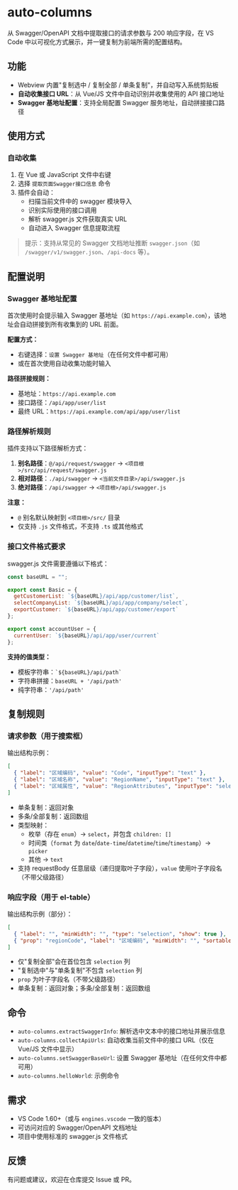 # auto-columns

从 Swagger/OpenAPI 文档中提取接口的请求参数与 200 响应字段，在 VS Code 中以可视化方式展示，并一键复制为前端所需的配置结构。

## 功能
- Webview 内置"复制选中 / 复制全部 / 单条复制"，并自动写入系统剪贴板
- **自动收集接口 URL**：从 Vue/JS 文件中自动识别并收集使用的 API 接口地址
- **Swagger 基地址配置**：支持全局配置 Swagger 服务地址，自动拼接接口路径

## 使用方式
### 自动收集
1. 在 Vue 或 JavaScript 文件中右键
2. 选择 `提取页面Swagger接口信息` 命令
3. 插件会自动：
   - 扫描当前文件中的 swagger 模块导入
   - 识别实际使用的接口调用
   - 解析 swagger.js 文件获取真实 URL
   - 自动进入 Swagger 信息提取流程

> 提示：支持从常见的 Swagger 文档地址推断 `swagger.json`（如 `/swagger/v1/swagger.json`、`/api-docs` 等）。

## 配置说明

### Swagger 基地址配置
首次使用时会提示输入 Swagger 基地址（如 `https://api.example.com`），该地址会自动拼接到所有收集到的 URL 前面。

**配置方式：**
- 右键选择：`设置 Swagger 基地址`（在任何文件中都可用）
- 或在首次使用自动收集功能时输入

**路径拼接规则：**
- 基地址：`https://api.example.com`
- 接口路径：`/api/app/user/list`
- 最终 URL：`https://api.example.com/api/app/user/list`

### 路径解析规则
插件支持以下路径解析方式：

1. **别名路径**：`@/api/request/swagger` → `<项目根>/src/api/request/swagger.js`
2. **相对路径**：`./api/swagger` → `<当前文件目录>/api/swagger.js`
3. **绝对路径**：`/api/swagger` → `<项目根>/api/swagger.js`

**注意：**
- `@` 别名默认映射到 `<项目根>/src/` 目录
- 仅支持 `.js` 文件格式，不支持 `.ts` 或其他格式

### 接口文件格式要求
swagger.js 文件需要遵循以下格式：

```javascript
const baseURL = "";

export const Basic = {
  getCustomerList: `${baseURL}/api/app/customer/list`,
  selectCompanyList: `${baseURL}/api/app/company/select`,
  exportCustomer: `${baseURL}/api/app/customer/export`
};

export const accountUser = {
  currentUser: `${baseURL}/api/app/user/current`
};
```

**支持的值类型：**
- 模板字符串：`` `${baseURL}/api/path` ``
- 字符串拼接：`baseURL + '/api/path'`
- 纯字符串：`'/api/path'`

## 复制规则

### 请求参数（用于搜索框）
输出结构示例：
```json
[
  { "label": "区域编码", "value": "Code", "inputType": "text" },
  { "label": "区域名称", "value": "RegionName", "inputType": "text" },
  { "label": "区域属性", "value": "RegionAttributes", "inputType": "select", "children": [] }
]
```
- 单条复制：返回对象
- 多条/全部复制：返回数组
- 类型映射：
  - 枚举（存在 `enum`）→ `select`，并包含 `children: []`
  - 时间类（`format` 为 `date`/`date-time`/`datetime`/`time`/`timestamp`）→ `picker`
  - 其他 → `text`
- 支持 requestBody 任意层级（递归提取叶子字段），`value` 使用叶子字段名（不带父级路径）

### 响应字段（用于 el-table）
输出结构示例（部分）：
```json
[
  { "label": "", "minWidth": "", "type": "selection", "show": true },
  { "prop": "regionCode", "label": "区域编码", "minWidth": "", "sortable": false, "show": true }
]
```
- 仅"复制全部"会在首位包含 `selection` 列
- "复制选中"与"单条复制"不包含 `selection` 列
- `prop` 为叶子字段名（不带父级路径）
- 单条复制：返回对象；多条/全部复制：返回数组

## 命令
- `auto-columns.extractSwaggerInfo`: 解析选中文本中的接口地址并展示信息
- `auto-columns.collectApiUrls`: 自动收集当前文件中的接口 URL（仅在 Vue/JS 文件中显示）
- `auto-columns.setSwaggerBaseUrl`: 设置 Swagger 基地址（在任何文件中都可用）
- `auto-columns.helloWorld`: 示例命令

## 需求
- VS Code 1.60+（或与 `engines.vscode` 一致的版本）
- 可访问对应的 Swagger/OpenAPI 文档地址
- 项目中使用标准的 swagger.js 文件格式

## 反馈
有问题或建议，欢迎在仓库提交 Issue 或 PR。